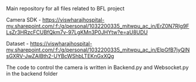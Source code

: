 Main repository for all files related to BFL project

Camera SDK - https://viswharajhospital-my.sharepoint.com/:f:/g/personal/1032200335_mitwpu_ac_in/ErZ0N7RIg9FLsZr3HRzcFCUBfQkm7v-97LgKMn3P0JHYtw?e=aU8UDU

Dataset - https://viswharajhospital-my.sharepoint.com/:f:/g/personal/1032200335_mitwpu_ac_in/ElpGfB7jyQlNsGXRV-JwZAIBth2-UYBcWShbLTEKnGxXQg

The code to control the camera is written in Backend.py and Websocket.py in the backend folder
